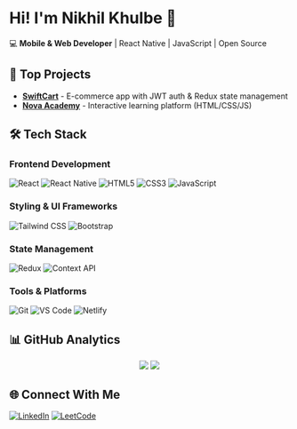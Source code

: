 # Hi! I'm Nikhil Khulbe 👋

💻 **Mobile & Web Developer** | React Native | JavaScript | Open Source

## 🚀 Top Projects
- [**SwiftCart**]([https://github.com/nikhil-khulbe/swiftcart](https://github.com/nikhil-khulbe/project-ecommerce-submodule)) - E-commerce app with JWT auth & Redux state management  
- [**Nova Academy**]([https://github.com/nikhil-khulbe/nova-academy](https://khan-acadmey-clone.netlify.app/)) - Interactive learning platform (HTML/CSS/JS)  

## 🛠️ Tech Stack

### Frontend Development
![React](https://img.shields.io/badge/React-20232A?style=for-the-badge&logo=react&logoColor=61DAFB)
![React Native](https://img.shields.io/badge/React_Native-20232A?style=for-the-badge&logo=react&logoColor=61DAFB)
![HTML5](https://img.shields.io/badge/HTML5-E34F26?style=for-the-badge&logo=html5&logoColor=white)
![CSS3](https://img.shields.io/badge/CSS3-1572B6?style=for-the-badge&logo=css3&logoColor=white)
![JavaScript](https://img.shields.io/badge/JavaScript-F7DF1E?style=for-the-badge&logo=javascript&logoColor=black)

### Styling & UI Frameworks
![Tailwind CSS](https://img.shields.io/badge/Tailwind_CSS-38B2AC?style=for-the-badge&logo=tailwind-css&logoColor=white)
![Bootstrap](https://img.shields.io/badge/Bootstrap-563D7C?style=for-the-badge&logo=bootstrap&logoColor=white)


### State Management
![Redux](https://img.shields.io/badge/Redux-764ABC?style=for-the-badge&logo=redux&logoColor=white)
![Context API](https://img.shields.io/badge/Context_API-FF6B6B?style=for-the-badge)

### Tools & Platforms
![Git](https://img.shields.io/badge/Git-F05032?style=for-the-badge&logo=git&logoColor=white)
![VS Code](https://img.shields.io/badge/VS_Code-007ACC?style=for-the-badge&logo=visual-studio-code&logoColor=white)
![Netlify](https://img.shields.io/badge/Netlify-00C7B7?style=for-the-badge&logo=netlify&logoColor=white)

## 📊 GitHub Analytics  
<p align="center">
  <img src="https://github-readme-stats.vercel.app/api?username=nikhil-khulbe&show_icons=true&theme=radical" />
  <img src="https://github-readme-stats.vercel.app/api/top-langs/?username=nikhil-khulbe&layout=compact&theme=dark" />
</p>

## 🌐 Connect With Me  
[![LinkedIn](https://img.shields.io/badge/LinkedIn-0A66C2?logo=linkedin)](https://linkedin.com/in/yourprofile)
[![LeetCode](https://img.shields.io/badge/LeetCode-FFA116?logo=leetcode)](https://leetcode.com/yourprofile)
